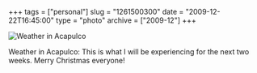 +++
tags = ["personal"]
slug = "1261500300"
date = "2009-12-22T16:45:00"
type = "photo"
archive = ["2009-12"]
+++

![Weather in Acapulco][1]

Weather in Acapulco: This is what I will be experiencing for the next two
weeks. Merry Christmas everyone!

[1]: http://40.media.tumblr.com/tumblr_kv2bt7We4d1qaxyu1o1_r1_400.png
